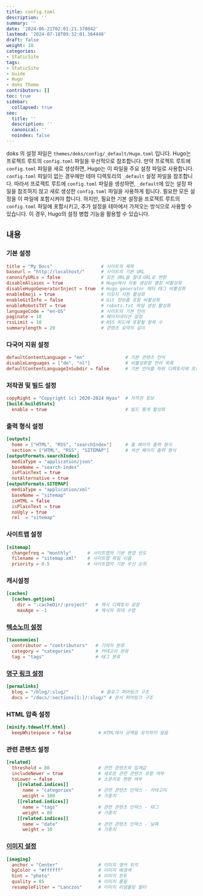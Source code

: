 ```yaml
---
title: config.toml
description: ''
summary: ''
date: '2024-06-21T02:01:21.370842'
lastmod: '2024-07-18T09:32:01.364448'
draft: false
weight: 10
categories:
- StaticSite
tags:
- StaticSite
- Guide
- Hugo
- doks Theme
contributors: []
toc: true
sidebar:
  collapsed: true
seo:
  title: ''
  description: ''
  canonical: ''
  noindex: false
---
```

doks 의 설정 파일은 `themes/doks/config/_default/Hugo.toml` 입니다.
Hugo는 프로젝트 루트의 `config.toml` 파일을 우선적으로 참조합니다. 만약 프로젝트 루트에 `config.toml` 파일을 새로 생성하면, Hugo는 이 파일을 주요 설정 파일로 사용합니다. `config.toml` 파일이 없는 경우에만 테마 디렉토리의 `_default` 설정 파일을 참조합니다.
따라서 프로젝트 루트에 `config.toml` 파일을 생성하면, `_default`에 있는 설정 파일을 참조하지 않고 새로 생성한 `config.toml` 파일을 사용하게 됩니다. 필요한 모든 설정을 이 파일에 포함시켜야 합니다.
하지만, 필요한 기본 설정을 프로젝트 루트의 `config.toml` 파일에 포함시키고, 추가 설정을 테마에서 가져오는 방식으로 사용할 수 있습니다. 이 경우, Hugo의 설정 병합 기능을 활용할 수 있습니다.

## 내용

### 기본 설정

```toml file:config.toml
title = "My Docs"                  # 사이트의 제목
baseurl = "http://localhost/"      # 사이트의 기본 URL
canonifyURLs = false               # 모든 URL을 절대 URL로 변환
disableAliases = true              # Hugo에서 자동 생성된 별칭 비활성화
disableHugoGeneratorInject = true  # Hugo generator 메타 태그 비활성화
enableEmoji = true                 # 이모지 지원 활성화
enableGitInfo = false              # Git 정보를 포함 비활성화
enableRobotsTXT = true             # robots.txt 파일 생성 활성화
languageCode = "en-US"             # 사이트의 기본 언어
paginate = 10                      # 페이지네이션 설정
rssLimit = 10                      # RSS 피드에 포함될 항목 수
summarylength = 20                 # 콘텐츠 요약의 길이
```

### 다국어 지원 설정

```toml file:config.toml
defaultContentLanguage = "en"               # 기본 콘텐츠 언어
disableLanguages = ["de", "nl"]             # 비활성화할 언어 목록
defaultContentLanguageInSubdir = false      # 기본 언어를 하위 디렉토리에 포함할지 여부
```

### 저작권 및 빌드 설정

```toml file:config.toml
copyRight = "Copyright (c) 2020-2024 Hyas"  # 저작권 정보
[build.buildStats]
  enable = true                             # 빌드 통계 활성화
```

### 출력 형식 설정

```toml file:config.toml
[outputs]
  home = ["HTML", "RSS", "searchIndex"]     # 홈 페이지 출력 형식
  section = ["HTML", "RSS", "SITEMAP"]      # 섹션 페이지 출력 형식
[outputFormats.searchIndex]
  mediaType = "application/json"
  baseName = "search-index"
  isPlainText = true
  notAlternative = true
[outputFormats.SITEMAP]
  mediaType = "application/xml"
  baseName = "sitemap"
  isHTML = false
  isPlainText = true
  noUgly = true
  rel  = "sitemap"
```

### 사이트맵 설정

```toml file:config.toml
[sitemap]
  changefreq = "monthly"      # 사이트맵의 기본 변경 빈도
  filename = "sitemap.xml"    # 사이트맵 파일 이름
  priority = 0.5              # 사이트맵의 기본 우선 순위
```

### 캐시설정

```toml file:config.toml
[caches]
  [caches.getjson]
    dir = ":cacheDir/:project"   # 캐시 디렉토리 설정
    maxAge = -1                  # 캐시의 최대 수명
```

### [텍소노미 설정](Taxonomies.md)

```toml file:config.toml
[taxonomies]
  contributor = "contributors"   # 기여자 분류
  category = "categories"        # 카테고리 분류
  tag = "tags"                   # 태그 분류
```

### [영구 링크 설정](Permalinks.md)

```toml file:config.toml
[permalinks]
  blog = "/blog/:slug/"            # 블로그 퍼머링크 구조
  docs = "/docs/:sections[1:]/:slug/" # 문서 퍼머링크 구조
```

### HTML 압축 설정

```toml file:config.toml
[minify.tdewolff.html]
  keepWhitespace = false          # HTML에서 공백을 유지하지 않음
```

### 관련 콘텐츠 설정

```toml file:config.toml
[related]
  threshold = 80                  # 관련 콘텐츠의 임계값
  includeNewer = true             # 새로운 관련 콘텐츠 포함 여부
  toLower = false                 # 소문자로 변환 여부
    [[related.indices]]
      name = "categories"         # 관련 콘텐츠 인덱스 - 카테고리
      weight = 100                # 가중치
    [[related.indices]]
      name = "tags"               # 관련 콘텐츠 인덱스 - 태그
      weight = 80                 # 가중치
    [[related.indices]]
      name = "date"               # 관련 콘텐츠 인덱스 - 날짜
      weight = 10                 # 가중치
```

### [이미지 설정](Imaging.md)

```toml file:config.toml
[imaging]
  anchor = "Center"               # 이미지 앵커 위치
  bgColor = "#ffffff"             # 이미지 배경색
  hint = "photo"                  # 이미지 힌트
  quality = 85                    # 이미지 품질
  resampleFilter = "Lanczos"      # 이미지 리샘플링 필터
```